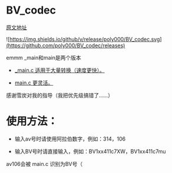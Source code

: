 # BV_codec

[原文地址](https://www.zhihu.com/question/381784377/answer/1099438784)

![https://img.shields.io/github/v/release/poly000/BV_codec.svg](https://github.com/poly000/BV_codec/releases)

emmm _main和main是两个版本

* [_main.c 适用于大量转换（速度更快）。](_main.c)

* [main.c 更灵活。](main.c)

感谢雪炭对我的指导（我把优先级搞错了……）

# 使用方法：

* 输入av号时请使用阿拉伯数字，例如：314，106

* 输入BV号时请直接输入，例如：BV1xx411c7XW，BV1xx411c7mu



av106会被 main.c 识别为BV号（
